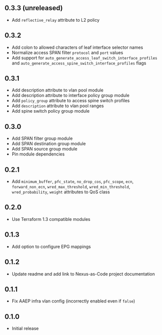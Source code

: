 ## 0.3.3 (unreleased)

- Add `reflective_relay` attribute to L2 policy

## 0.3.2

- Add colon to allowed characters of leaf interface selector names
- Normalize access SPAN filter `protocol` and `port` values
- Add support for `auto_generate_access_leaf_switch_interface_profiles` and `auto_generate_access_spine_switch_interface_profiles` flags

## 0.3.1

- Add description attribute to vlan pool module
- Add description attribute to interface policy group module
- Add `policy_group` attribute to access spine switch profiles
- Add `description` attribute to vlan pool ranges
- Add spine switch policy group module

## 0.3.0

- Add SPAN filter group module
- Add SPAN destination group module
- Add SPAN source group module
- Pin module dependencies

## 0.2.1

- Add `minimum_buffer`, `pfc_state`, `no_drop_cos`, `pfc_scope`, `ecn`, `forward_non_ecn`, `wred_max_threshold`, `wred_min_threshold`, `wred_probability`, `weight` attributes to QoS class

## 0.2.0

- Use Terraform 1.3 compatible modules

## 0.1.3

- Add option to configure EPG mappings

## 0.1.2

- Update readme and add link to Nexus-as-Code project documentation

## 0.1.1

- Fix AAEP infra vlan config (incorrectly enabled even if `false`)

## 0.1.0

- Initial release

